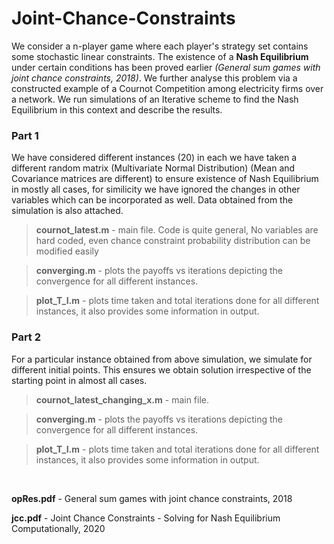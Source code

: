 # Joint-Chance-Constraints
We consider a n-player game where each player's strategy set contains some stochastic linear constraints. The existence of a **Nash Equilibrium** under certain conditions has been proved earlier *(General sum games with joint chance constraints, 2018)*. We further analyse this problem via a constructed example of a Cournot Competition among electricity firms over a network. We run simulations of an Iterative scheme to find the Nash Equilibrium in this context and describe the results.

### Part 1
We have considered different instances (20) in each we have taken a different random matrix (Multivariate Normal Distribution) (Mean and Covariance matrices are different) to ensure existence of Nash Equilibrium in mostly all cases, for similicity we have ignored the changes in other variables which can be incorporated as well. Data obtained from the simulation is also attached. 

>**cournot_latest.m** - main file. Code is quite general, No variables are hard coded, even chance constraint probability distribution can be modified easily

>**converging.m** - plots the payoffs vs iterations depicting the convergence for all different instances.

>**plot_T_I.m** - plots time taken and total iterations done for all different instances, it also provides some information in output.

### Part 2
For a particular instance obtained from above simulation, we simulate for different initial points. This ensures we obtain solution irrespective of the starting point in almost all cases.

>**cournot_latest_changing_x.m** - main file.

>**converging.m** - plots the payoffs vs iterations depicting the convergence for all different instances.

>**plot_T_I.m** - plots time taken and total iterations done for all different instances, it also provides some information in output.

<br/>

**opRes.pdf** - General sum games with joint chance constraints, 2018

**jcc.pdf** - Joint Chance Constraints - Solving for Nash Equilibrium Computationally, 2020
